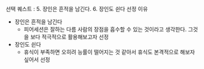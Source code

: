 선택 퀘스트 : 5. 장인은 흔적을 남긴다. 6. 장인도 쉰다
선정 이유 
+ 장인은 흔적을 남긴다
  + 피어세션은 잘하는 다름 사람의 장점을 흡수할 수 있는 것이라고 생각한다. 그것을 보다 적극적으로 활용해보고자 선정
+ 장인도 쉰다
  + 휴식이 부족하면 오히려 능률이 떨어지는 것 같아서 휴식도 본격적으로 해보자 싶어서 선정
